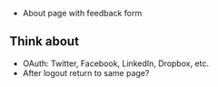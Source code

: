 * About page with feedback form


Think about
-----------

* OAuth: Twitter, Facebook, LinkedIn, Dropbox, etc.
* After logout return to same page? 
 